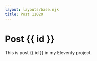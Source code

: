 ```yaml
---
layout: layouts/base.njk
title: Post 11020
---
```


# Post {{ id }}

This is post {{ id }} in my Eleventy project.
